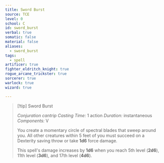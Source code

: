 ```yaml
---
title: Sword Burst
source: TCE
level: 0
school: C
id: sword_burst
verbal: true
somatic: false
material: false
aliases:
  - sword_burst
tags:
  - spell
artificer: true
fighter_eldritch_knight: true
rogue_arcane_trickster: true
sorcerer: true
warlock: true
wizard: true

---
```

>[!tip] Sword Burst
>
> *Conjuration cantrip*
> *Casting Time:* 1 action
> *Duration:* instantaneous
> *Components:* V
>
>You create a momentary circle of spectral blades that sweep around you. All other creatures within 5 feet of you must succeed on a Dexterity saving throw or take **1d6** force damage.
>
>This spell's damage increases by **1d6** when you reach 5th level (**2d6**), 11th level (**3d6**), and 17th level (**4d6**).
>

